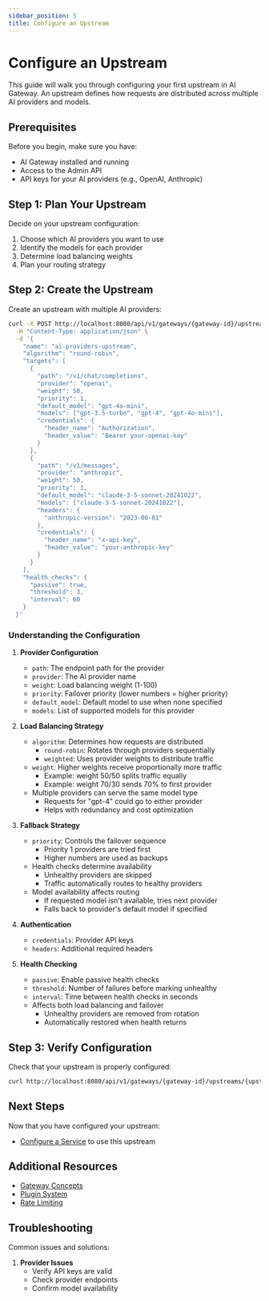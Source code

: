```yaml
---
sidebar_position: 5
title: Configure an Upstream
---
```


# Configure an Upstream

This guide will walk you through configuring your first upstream in AI Gateway. An upstream defines how requests are distributed across multiple AI providers and models.

## Prerequisites

Before you begin, make sure you have:
- AI Gateway installed and running
- Access to the Admin API
- API keys for your AI providers (e.g., OpenAI, Anthropic)

## Step 1: Plan Your Upstream

Decide on your upstream configuration:
1. Choose which AI providers you want to use
2. Identify the models for each provider
3. Determine load balancing weights
4. Plan your routing strategy

## Step 2: Create the Upstream

Create an upstream with multiple AI providers:

```bash
curl -X POST http://localhost:8080/api/v1/gateways/{gateway-id}/upstreams \
  -H "Content-Type: application/json" \
  -d '{
    "name": "ai-providers-upstream",
    "algorithm": "round-robin",
    "targets": [
      {
        "path": "/v1/chat/completions",
        "provider": "openai",
        "weight": 50,
        "priority": 1,
        "default_model": "gpt-4o-mini",
        "models": ["gpt-3.5-turbo", "gpt-4", "gpt-4o-mini"],
        "credentials": {
          "header_name": "Authorization",
          "header_value": "Bearer your-openai-key"
        }
      },
      {
        "path": "/v1/messages",
        "provider": "anthropic",
        "weight": 50,
        "priority": 1,
        "default_model": "claude-3-5-sonnet-20241022",
        "models": ["claude-3-5-sonnet-20241022"],
        "headers": {
          "anthropic-version": "2023-06-01"
        },
        "credentials": {
          "header_name": "x-api-key",
          "header_value": "your-anthropic-key"
        }
      }
    ],
    "health_checks": {
      "passive": true,
      "threshold": 3,
      "interval": 60
    }
  }'
```

### Understanding the Configuration

1. **Provider Configuration**
   - `path`: The endpoint path for the provider
   - `provider`: The AI provider name
   - `weight`: Load balancing weight (1-100)
   - `priority`: Failover priority (lower numbers = higher priority)
   - `default_model`: Default model to use when none specified
   - `models`: List of supported models for this provider

2. **Load Balancing Strategy**
   - `algorithm`: Determines how requests are distributed
     - `round-robin`: Rotates through providers sequentially
     - `weighted`: Uses provider weights to distribute traffic
   - `weight`: Higher weights receive proportionally more traffic
     - Example: weight 50/50 splits traffic equally
     - Example: weight 70/30 sends 70% to first provider
   - Multiple providers can serve the same model type
     - Requests for "gpt-4" could go to either provider
     - Helps with redundancy and cost optimization

3. **Fallback Strategy**
   - `priority`: Controls the failover sequence
     - Priority 1 providers are tried first
     - Higher numbers are used as backups
   - Health checks determine availability
     - Unhealthy providers are skipped
     - Traffic automatically routes to healthy providers
   - Model availability affects routing
     - If requested model isn't available, tries next provider
     - Falls back to provider's default model if specified

4. **Authentication**
   - `credentials`: Provider API keys
   - `headers`: Additional required headers

5. **Health Checking**
   - `passive`: Enable passive health checks
   - `threshold`: Number of failures before marking unhealthy
   - `interval`: Time between health checks in seconds
   - Affects both load balancing and failover
     - Unhealthy providers are removed from rotation
     - Automatically restored when health returns

## Step 3: Verify Configuration

Check that your upstream is properly configured:

```bash
curl http://localhost:8080/api/v1/gateways/{gateway-id}/upstreams/{upstream-id}
```


## Next Steps

Now that you have configured your upstream:
- [Configure a Service](./add-service.md) to use this upstream

## Additional Resources

- [Gateway Concepts](../concepts/gateway.md)
- [Plugin System](../concepts/plugins.md)
- [Rate Limiting](./rate-limiting.md) 

## Troubleshooting

Common issues and solutions:

1. **Provider Issues**
   - Verify API keys are valid
   - Check provider endpoints
   - Confirm model availability
